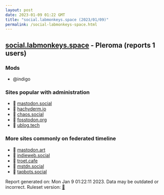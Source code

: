 ```yaml
---
layout: post
date: 2023-01-09 01:22 GMT
title: "social.labmonkeys.space (2023/01/09)"
permalink: /social-labmonkeys-space.html
---
```



## [social.labmonkeys.space](https://social.labmonkeys.space) - Pleroma (reports 1 users)

### Mods
 * @indigo

### Sites popular with administration

* 🐘 [mastodon.social](/mastodon-social.html)
* 🐘 [hachyderm.io](/hachyderm-io.html)
* 🐘 [chaos.social](/chaos-social.html)
* 🐘 [fosstodon.org](/fosstodon-org.html)
* 🐘 [ublog.tech](/ublog-tech.html)

### More sites commonly on federated timeline

* 🐘 [mastodon.art](/mastodon-art.html)
* 🐘 [indieweb.social](/indieweb-social.html)
* 🐘 [troet.cafe](/troet-cafe.html)
* 🐘 [mstdn.social](/mstdn-social.html)
* 🐘 [tapbots.social](/tapbots-social.html)

Report generated on: Mon Jan  9 01:22:11 2023. Data may be outdated or incorrect.
Ruleset version: [🏀](/version-basketball)

